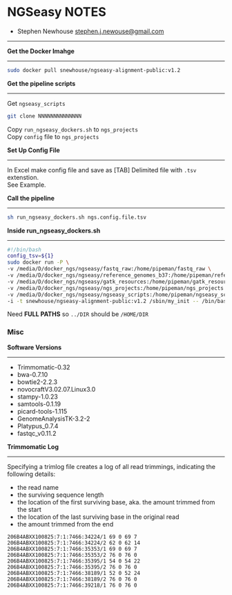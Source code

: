 NGSeasy NOTES
===============
- Stephen Newhouse <stephen.j.newouse@gmail.com>

*******************

**Get the Docker Imahge**
*****************************

```sh
sudo docker pull snewhouse/ngseasy-alignment-public:v1.2
```

**Get the pipeline scripts**
****************************

Get ``ngseasy_scripts``

```sh
git clone NNNNNNNNNNNNNN
```

Copy ``run_ngseasy_dockers.sh`` to ``ngs_projects``  
Copy ``config`` file to ``ngs_projects``  

**Set Up Config File**
************************

In Excel make config file and save as [TAB] Delimited file with ``.tsv`` extenstion.  
See Example.

**Call the pipeline**
********************
```sh
sh run_ngseasy_dockers.sh ngs.config.file.tsv
```

**Inside run_ngseasy_dockers.sh**
********************

```bash
#!/bin/bash
config_tsv=${1} 
sudo docker run -P \
-v /media/D/docker_ngs/ngseasy/fastq_raw:/home/pipeman/fastq_raw \
-v /media/D/docker_ngs/ngseasy/reference_genomes_b37:/home/pipeman/reference_genomes_b37 \
-v /media/D/docker_ngs/ngseasy/gatk_resources:/home/pipeman/gatk_resources \
-v /media/D/docker_ngs/ngseasy/ngs_projects:/home/pipeman/ngs_projects \
-v /media/D/docker_ngs/ngseasy/ngseasy_scripts:/home/pipeman/ngseasy_scripts \
-i -t snewhouse/ngseasy-alignment-public:v1.2 /sbin/my_init -- /bin/bash  /home/pipeman/ngseasy_scripts/run_ea-ngs.sh /home/pipeman/ngs_projects/${config_tsv};
```
Need **FULL PATHS** so ``../DIR`` should be ``/HOME/DIR``

### Misc



**Software Versions**
************************
- Trimmomatic-0.32
- bwa-0.7.10
- bowtie2-2.2.3
- novocraftV3.02.07.Linux3.0
- stampy-1.0.23
- samtools-0.1.19
- picard-tools-1.115
- GenomeAnalysisTK-3.2-2
- Platypus_0.7.4
- fastqc_v0.11.2


**Trimmomatic Log**
********************
Specifying a trimlog file creates a log of all read trimmings, indicating the following details:

- the read name
- the surviving sequence length
- the location of the first surviving base, aka. the amount trimmed from the start
- the location of the last surviving base in the original read
- the amount trimmed from the end


```
206B4ABXX100825:7:1:7466:34224/1 69 0 69 7
206B4ABXX100825:7:1:7466:34224/2 62 0 62 14
206B4ABXX100825:7:1:7466:35353/1 69 0 69 7
206B4ABXX100825:7:1:7466:35353/2 76 0 76 0
206B4ABXX100825:7:1:7466:35395/1 54 0 54 22
206B4ABXX100825:7:1:7466:35395/2 76 0 76 0
206B4ABXX100825:7:1:7466:38189/1 52 0 52 24
206B4ABXX100825:7:1:7466:38189/2 76 0 76 0
206B4ABXX100825:7:1:7466:39218/1 76 0 76 0

```